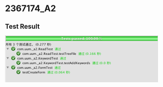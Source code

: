 # 2367174_A2
## Test Result

![Image_of_A2_TestResult](https://github.com/Aman748/Photos/blob/master/A2_TestResult.png)
